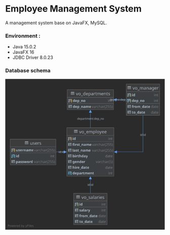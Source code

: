# Employee Management System
A management system base on JavaFX, MySQL.

### Environment :
 - Java 15.0.2
 - JavaFX 16
 - JDBC Driver 8.0.23

### Database schema
![database_schema](src/assets/database_uml.svg)